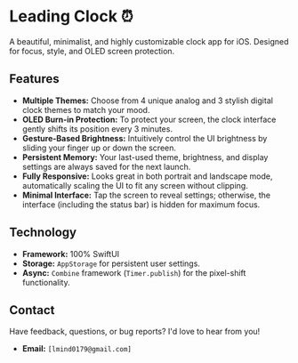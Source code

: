 # Leading Clock ⏰


A beautiful, minimalist, and highly customizable clock app for iOS. Designed for focus, style, and OLED screen protection.

## Features

* **Multiple Themes:** Choose from 4 unique analog and 3 stylish digital clock themes to match your mood.
* **OLED Burn-in Protection:** To protect your screen, the clock interface gently shifts its position every 3 minutes.
* **Gesture-Based Brightness:** Intuitively control the UI brightness by sliding your finger up or down the screen.
* **Persistent Memory:** Your last-used theme, brightness, and display settings are always saved for the next launch.
* **Fully Responsive:** Looks great in both portrait and landscape mode, automatically scaling the UI to fit any screen without clipping.
* **Minimal Interface:** Tap the screen to reveal settings; otherwise, the interface (including the status bar) is hidden for maximum focus.

## Technology

* **Framework:** 100% SwiftUI
* **Storage:** `AppStorage` for persistent user settings.
* **Async:** `Combine` framework (`Timer.publish`) for the pixel-shift functionality.

## Contact

Have feedback, questions, or bug reports? I'd love to hear from you!

* **Email:** `[lmind0179@gmail.com]`
